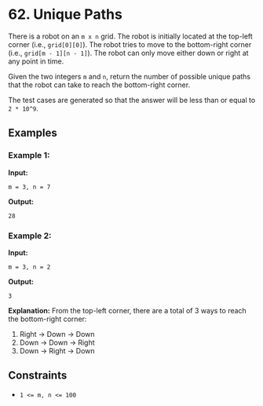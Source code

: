 # 62. Unique Paths

There is a robot on an `m x n` grid. The robot is initially located at the top-left corner (i.e., `grid[0][0]`). The robot tries to move to the bottom-right corner (i.e., `grid[m - 1][n - 1]`). The robot can only move either down or right at any point in time.

Given the two integers `m` and `n`, return the number of possible unique paths that the robot can take to reach the bottom-right corner.

The test cases are generated so that the answer will be less than or equal to `2 * 10^9`.

## Examples

### Example 1:

**Input:** 
```
m = 3, n = 7
```

**Output:** 
```
28
```

### Example 2:

**Input:** 
```
m = 3, n = 2
```

**Output:** 
```
3
```

**Explanation:** From the top-left corner, there are a total of 3 ways to reach the bottom-right corner:
1. Right -> Down -> Down
2. Down -> Down -> Right
3. Down -> Right -> Down

## Constraints

- `1 <= m, n <= 100`